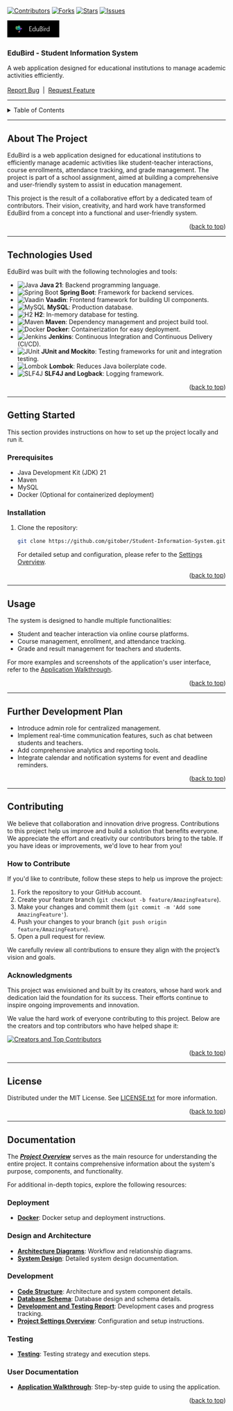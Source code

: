 <!-- PROJECT SHIELDS -->
[![Contributors][contributors-shield]][contributors-url]
[![Forks][forks-shield]][forks-url]
[![Stars][stars-shield]](https://github.com/gitober/Student-Information-System/stargazers)
[![Issues][issues-shield]][issues-url]

<!-- PROJECT LOGO -->
<div align="left">
  <a href="https://github.com/gitober/Student-Information-System">
    <img src="images/logo/logoandname.png" alt="Logo" width="120">
  </a>
  <h3>EduBird - Student Information System</h3>
  <p align="left">
    A web application designed for educational institutions to manage academic activities efficiently.
    <br /><br />
    <a href="https://github.com/gitober/Student-Information-System/issues">Report Bug</a>
    &nbsp;|&nbsp;
    <a href="https://github.com/gitober/Student-Information-System/issues">Request Feature</a>
  </p>
</div>

---

<!-- TABLE OF CONTENTS -->
<details>
  <summary>Table of Contents</summary>
  <ol><a id="top"></a>
    <li><a href="#about-the-project">About The Project</a></li>
    <li><a href="#technologies-used">Technologies Used</a></li>
    <li><a href="#getting-started">Getting Started</a></li>
    <li><a href="#usage">Usage</a></li>
    <li><a href="#further-development-plan">Further Development Plan</a></li>
    <li><a href="#contributing">Contributing</a></li>
    <li><a href="#license">License</a></li>
    <li><a href="#documentation">Documentation</a></li>
  </ol>
</details>

---

## About The Project

EduBird is a web application designed for educational institutions to efficiently manage academic activities like student-teacher interactions, course enrollments, attendance tracking, and grade management. The project is part of a school assignment, aimed at building a comprehensive and user-friendly system to assist in education management.

This project is the result of a collaborative effort by a dedicated team of contributors. Their vision, creativity, and hard work have transformed EduBird from a concept into a functional and user-friendly system.

<p align="right">(<a href="#top">back to top</a>)</p>

---

<!-- TECHNOLOGIES USED -->
## Technologies Used

EduBird was built with the following technologies and tools:

- ![Java](https://img.shields.io/badge/Java-21-007396?style=for-the-badge&logo=java&logoColor=white) **Java 21**: Backend programming language.
- ![Spring Boot](https://img.shields.io/badge/Spring%20Boot-2.5-6DB33F?style=for-the-badge&logo=spring-boot&logoColor=white) **Spring Boot**: Framework for backend services.
- ![Vaadin](https://img.shields.io/badge/Vaadin-Framework-00B4F0?style=for-the-badge&logo=vaadin&logoColor=white) **Vaadin**: Frontend framework for building UI components.
- ![MySQL](https://img.shields.io/badge/MySQL-Database-4479A1?style=for-the-badge&logo=mysql&logoColor=white) **MySQL**: Production database.
- ![H2](https://img.shields.io/badge/H2-Database-007396?style=for-the-badge&logo=h2&logoColor=white) **H2**: In-memory database for testing.
- ![Maven](https://img.shields.io/badge/Maven-Build-C71A36?style=for-the-badge&logo=apache-maven&logoColor=white) **Maven**: Dependency management and project build tool.
- ![Docker](https://img.shields.io/badge/Docker-Container-2496ED?style=for-the-badge&logo=docker&logoColor=white) **Docker**: Containerization for easy deployment.
- ![Jenkins](https://img.shields.io/badge/Jenkins-CI%2FCD-D24939?style=for-the-badge&logo=jenkins&logoColor=white) **Jenkins**: Continuous Integration and Continuous Delivery (CI/CD).
- ![JUnit](https://img.shields.io/badge/JUnit-Testing-25A162?style=for-the-badge&logo=junit5&logoColor=white) **JUnit and Mockito**: Testing frameworks for unit and integration testing.
- ![Lombok](https://img.shields.io/badge/Lombok-Utility-FF6347?style=for-the-badge&logo=lombok&logoColor=white) **Lombok**: Reduces Java boilerplate code.
- ![SLF4J](https://img.shields.io/badge/SLF4J-Logging-323232?style=for-the-badge&logo=slf4j&logoColor=white) **SLF4J and Logback**: Logging framework.

<p align="right">(<a href="#top">back to top</a>)</p>

---

<!-- GETTING STARTED -->
## Getting Started

This section provides instructions on how to set up the project locally and run it.

### Prerequisites

- Java Development Kit (JDK) 21
- Maven
- MySQL
- Docker (Optional for containerized deployment)

### Installation

1. Clone the repository:
   ```sh
   git clone https://github.com/gitober/Student-Information-System.git
   ```
   For detailed setup and configuration, please refer to the [Settings Overview](docs/development/project-settings/settings-overview.md).

<p align="right">(<a href="#top">back to top</a>)</p>

---

<!-- USAGE -->
## Usage

The system is designed to handle multiple functionalities:

- Student and teacher interaction via online course platforms.
- Course management, enrollment, and attendance tracking.
- Grade and result management for teachers and students.

For more examples and screenshots of the application's user interface, refer to the [Application Walkthrough](docs/user-documentation/application-walkthrough.md).

<p align="right">(<a href="#top">back to top</a>)</p>

---

<!-- FURTHER DEVELOPMENT PLAN -->
## Further Development Plan

- Introduce admin role for centralized management.
- Implement real-time communication features, such as chat between students and teachers.
- Add comprehensive analytics and reporting tools.
- Integrate calendar and notification systems for event and deadline reminders.

<p align="right">(<a href="#top">back to top</a>)</p>

---

<!-- CONTRIBUTING -->
## Contributing

We believe that collaboration and innovation drive progress. Contributions to this project help us improve and build a solution that benefits everyone. We appreciate the effort and creativity our contributors bring to the table. If you have ideas or improvements, we'd love to hear from you!

### How to Contribute
If you'd like to contribute, follow these steps to help us improve the project:

1. Fork the repository to your GitHub account.
2. Create your feature branch (`git checkout -b feature/AmazingFeature`).
3. Make your changes and commit them (`git commit -m 'Add some AmazingFeature'`).
4. Push your changes to your branch (`git push origin feature/AmazingFeature`).
5. Open a pull request for review.

We carefully review all contributions to ensure they align with the project’s vision and goals.

### Acknowledgments
This project was envisioned and built by its creators, whose hard work and dedication laid the foundation for its success. Their efforts continue to inspire ongoing improvements and innovation.

We value the hard work of everyone contributing to this project. Below are the creators and top contributors who have helped shape it:

<a href="https://github.com/gitober/Student-Information-System/graphs/contributors">
  <img src="https://contrib.rocks/image?repo=gitober/Student-Information-System" alt="Creators and Top Contributors" />
</a>

<p align="right">(<a href="#top">back to top</a>)</p>

---

<!-- LICENSE -->
## License

Distributed under the MIT License. See [LICENSE.txt](LICENSE.txt) for more information.

<p align="right">(<a href="#top">back to top</a>)</p>

---

## Documentation

The [***Project Overview***](docs/project-overview/project-overview.md) serves as the main resource for understanding the entire project. It contains comprehensive information about the system's purpose, components, and functionality.

For additional in-depth topics, explore the following resources:

### Deployment
- **[Docker](docs/deployment/docker.md)**: Docker setup and deployment instructions.

### Design and Architecture
- **[Architecture Diagrams](docs/design-and-architecture/architecture-diagrams.md)**: Workflow and relationship diagrams.
- **[System Design](docs/design-and-architecture/system-design.md)**: Detailed system design documentation.

### Development
- **[Code Structure](docs/development/code-structure/code-structure.md)**: Architecture and system component details.
- **[Database Schema](docs/development/database-schema/database-schema.md)**: Database design and schema details.
- **[Development and Testing Report](docs/development/development-cases/development_and_testing_report.md)**: Development cases and progress tracking.
- **[Project Settings Overview](docs/development/project-settings/settings-overview.md)**: Configuration and setup instructions.

### Testing
- **[Testing](docs/testing/testing-overview.md)**: Testing strategy and execution steps.

### User Documentation
- **[Application Walkthrough](docs/user-documentation/application-walkthrough.md)**: Step-by-step guide to using the application.


<p align="right">(<a href="#top">back to top</a>)</p>

<!-- MARKDOWN LINKS & IMAGES -->
[contributors-shield]: https://img.shields.io/github/contributors/gitober/Student-Information-System.svg?style=for-the-badge
[contributors-url]: https://github.com/gitober/Student-Information-System/graphs/contributors
[forks-shield]: https://img.shields.io/github/forks/gitober/Student-Information-System.svg?style=for-the-badge
[forks-url]: https://github.com/gitober/Student-Information-System/network/members
[stars-shield]: https://img.shields.io/github/stars/gitober/Student-Information-System.svg?style=for-the-badge
[stars-url]: https://github.com/gitober/Student-Information-System/stargazers
[issues-shield]: https://img.shields.io/github/issues/gitober/Student-Information-System.svg?style=for-the-badge
[issues-url]: https://github.com/gitober/Student-Information-System/issues

